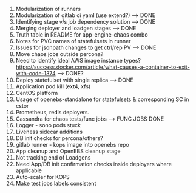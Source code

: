 1. Modularization of runners
2. Modularization of gitlab ci yaml (use extend?) --> DONE
3. Identifying stage v/s job dependency solution --> DONE 
4. Merging deployer and loadgen stages --> DONE 
5. Truth table in README for app-engine-chaos combo 
6. Notes for PVC names of statefulsets in runner 
7. Issues for jsonpath changes to get ctrl/rep PV --> DONE 
8. Move chaos jobs outside percona? 
9. Need to identify ideal AWS  image instance types? https://success.docker.com/article/what-causes-a-container-to-exit-with-code-1374 --> DONE? 
10. Deploy statefulset with single replica --> DONE 
11. Application pod kill (ext4, xfs)
12. CentOS platform  
13. Usage of openebs-standalone for statefulsets & corresponding SC in cstor 
14. Prometheus, redis deployers.
15. Cassandra for chaos tests/func jobs --> FUNC JOBS DONE 
16. Logger - sono pods stuck
17. Liveness sidecar additions
18. DB init checks for percona/others? 
19. gitlab runner - kops image into openebs repo 
20. App cleanup and OpenEBS cleanup stage
21. Not tracking end of Loadgens 
22. Need App/DB init confirmation checks inside deployers where applicable 
23. Auto-scaler for KOPS
24. Make test jobs labels consistent 
